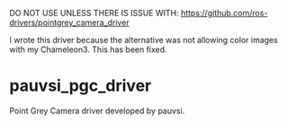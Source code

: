 DO NOT USE UNLESS THERE IS ISSUE WITH: https://github.com/ros-drivers/pointgrey_camera_driver

I wrote this driver because the alternative was not allowing color images with my Chameleon3. This has been fixed.

# pauvsi_pgc_driver
Point Grey Camera driver developed by pauvsi.


